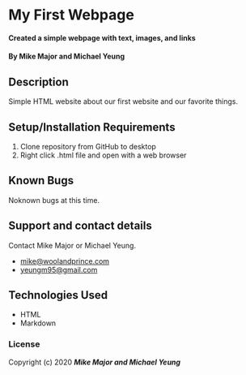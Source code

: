 # My First Webpage

#### Created a simple webpage with text, images, and links

#### By Mike Major and Michael Yeung

## Description

Simple HTML website about our first website and our favorite things.

## Setup/Installation Requirements

1. Clone repository from GitHub to desktop
2. Right click .html file and open with a web browser

## Known Bugs
Noknown bugs at this time.

## Support and contact details

Contact Mike Major or Michael Yeung.
* mike@woolandprince.com 
* yeungm95@gmail.com

## Technologies Used

* HTML
* Markdown

### License

Copyright (c) 2020 **_Mike Major and Michael Yeung_**